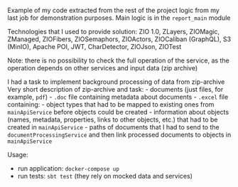 Example of my code extracted from the rest of the project logic from my last job for demonstration purposes. Main logic is in the `report_main` module

Technologies that I used to provide solution:
ZIO 1.0, ZLayers, ZIOMagic, ZManaged, ZIOFibers, ZIOSemaphors, ZIOActors, ZIOCaliban (GraphQL), S3 (MinIO), Apache POI, JWT, CharDetector, ZIOJson, ZIOTest

Note: there is no possibility to check the full operation of the service, as the operation depends on other services and input data (zip archive)

I had a task to implement background processing of data from zip-archive
Very short description of zip-archive and task:
	- documents (just files, for example, `pdf`)
	- `.doc` file containing metadata about documents
	- `.excel` file containing:
		- object types that had to be mapped to existing ones from `mainApiService` before objects could be created
		- information about objects (names, metadata, properties, links to other objects, etc.) that had to be created in `mainApiService`
		- paths of documents that I had to send to the `documentProcessingService` and then link processed documents to objects in `mainApiService`

Usage:
- run application: `docker-compose up`
- run tests: `sbt test` (they rely on mocked data and services)